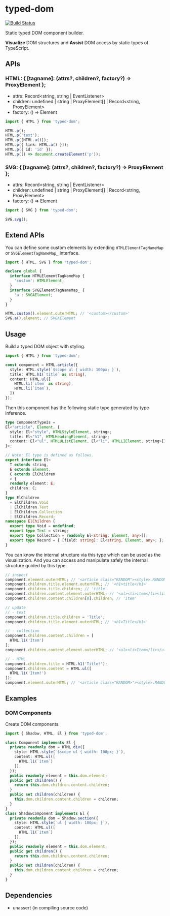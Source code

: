 # typed-dom

[![Build Status](https://travis-ci.org/falsandtru/typed-dom.svg?branch=master)](https://travis-ci.org/falsandtru/typed-dom)

Static typed DOM component builder.

**Visualize** DOM structures and **Assist** DOM access by static types of TypeScript.

## APIs

### HTML: { [tagname]: (attrs?, children?, factory?) => ProxyElement };

- attrs: Record<string, string | EventListener>
- children: undefined | string | ProxyElement[] | Record<string, ProxyElement>
- factory: () => Element

```ts
import { HTML } from 'typed-dom';

HTML.p();
HTML.p('text');
HTML.p([HTML.a()]);
HTML.p({ link: HTML.a() }]);
HTML.p({ id: 'id' });
HTML.p(() => document.createElement('p'));
```

### SVG: { [tagname]: (attrs?, children?, factory?) => ProxyElement };

- attrs: Record<string, string | EventListener>
- children: undefined | string | ProxyElement[] | Record<string, ProxyElement>
- factory: () => Element

```ts
import { SVG } from 'typed-dom';

SVG.svg();
```

## Extend APIs

You can define some custom elements by extending `HTMLElementTagNameMap` or `SVGElementTagNameMap_` interface.

```ts
import { HTML, SVG } from 'typed-dom';

declare global {
  interface HTMLElementTagNameMap {
    'custom': HTMLElement;
  }
  interface SVGElementTagNameMap_ {
    'a': SVGAElement;
  }
}

HTML.custom().element.outerHTML; // '<custom></custom>'
SVG.a().element; // SVGAElement
```

## Usage

Build a typed DOM object with styling.

```ts
import { HTML } from 'typed-dom';

const component = HTML.article({
  style: HTML.style(`$scope ul { width: 100px; }`),
  title: HTML.h1(`title` as string),
  content: HTML.ul([
    HTML.li(`item` as string),
    HTML.li(`item`),
  ])
});
```

Then this component has the following static type generated by type inference.

```ts
type ComponentTypeIs =
El<"article", Element, {
  style: El<"style", HTMLStyleElement, string>;
  title: El<"h1", HTMLHeadingElement, string>;
  content: El<"ul", HTMLUListElement, El<"li", HTMLLIElement, string>[]>;
}>;

// Note: El type is defined as follows.
export interface El<
  T extends string,
  E extends Element,
  C extends ElChildren
  > {
  readonly element: E;
  children: C;
}
type ElChildren
  = ElChildren.Void
  | ElChildren.Text
  | ElChildren.Collection
  | ElChildren.Record;
namespace ElChildren {
  export type Void = undefined;
  export type Text = string;
  export type Collection = readonly El<string, Element, any>[];
  export type Record = { [field: string]: El<string, Element, any>; };
}
```

You can know the internal structure via this type which can be used as the visualization.
And you can access and manipulate safely the internal structure guided by this type.

```ts
// inspect
component.element.outerHTML; // '<article class="RANDOM"><style>.RANDOM ul { width: 100px; }</style><h1>title</h1><ul><li>item</li><li>item</li></ul></article>'
component.children.title.element.outerHTML; // '<h1>title</h1>'
component.children.title.children; // 'title'
component.children.content.element.outerHTML; // '<ul><li>item</li><li>item</li></ul>'
component.children.content.children[0].children; // 'item'

// update
// - text
component.children.title.children = 'Title';
component.children.title.element.outerHTML; // '<h1>Title</h1>'

// - collection
component.children.content.children = [
  HTML.li('Item')
];
component.children.content.element.outerHTML; // '<ul><li>Item</li></ul>'

// - HTML
component.children.title = HTML.h1('Title!');
component.children.content = HTML.ul([
  HTML.li('Item!')
]);
component.element.outerHTML; // '<article class="RANDOM>"><style>.RANDOM ul { width: 100px; }</style><h1>Title!</h1><ul><li>Item!</li></ul></article>'
```

## Examples

### DOM Components

Create DOM components.

```ts
import { Shadow, HTML, El } from 'typed-dom';

class Component implements El {
  private readonly dom = HTML.div({
    style: HTML.style(`$scope ul { width: 100px; }`),
    content: HTML.ul([
      HTML.li(`item`)
    ]),
  });
  public readonly element = this.dom.element;
  public get children() {
    return this.dom.children.content.children;
  }
  public set children(children) {
    this.dom.children.content.children = children;
  }
}
class ShadowComponent implements El {
  private readonly dom = Shadow.section({
    style: HTML.style(`ul { width: 100px; }`),
    content: HTML.ul([
      HTML.li(`item`)
    ]),
  });
  public readonly element = this.dom.element;
  public get children() {
    return this.dom.children.content.children;
  }
  public set children(children) {
    this.dom.children.content.children = children;
  }
}
```

## Dependencies

- unassert (in compiling source code)
